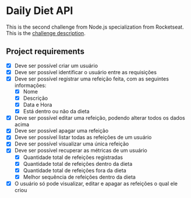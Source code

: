 # Daily Diet API

This is the second challenge from Node.js specialization from Rocketseat.
This is the <a href="https://efficient-sloth-d85.notion.site/Desafio-02-be7cdb37aaf74ba898bc6336427fa410">challenge description</a>.

## Project requirements
- [X] Deve ser possível criar um usuário
- [X] Deve ser possível identificar o usuário entre as requisições
- [X] Deve ser possível registrar uma refeição feita, com as seguintes informações:
    - [X] Nome
    - [X] Descrição
    - [X] Data e Hora
    - [X] Está dentro ou não da dieta
- [X] Deve ser possível editar uma refeição, podendo alterar todos os dados acima
- [X] Deve ser possível apagar uma refeição
- [X] Deve ser possível listar todas as refeições de um usuário
- [X] Deve ser possível visualizar uma única refeição
- [X] Deve ser possível recuperar as métricas de um usuário
    - [X] Quantidade total de refeições registradas
    - [X] Quantidade total de refeições dentro da dieta
    - [X] Quantidade total de refeições fora da dieta
    - [X] Melhor sequência de refeições dentro da dieta
- [x] O usuário só pode visualizar, editar e apagar as refeições o qual ele criou